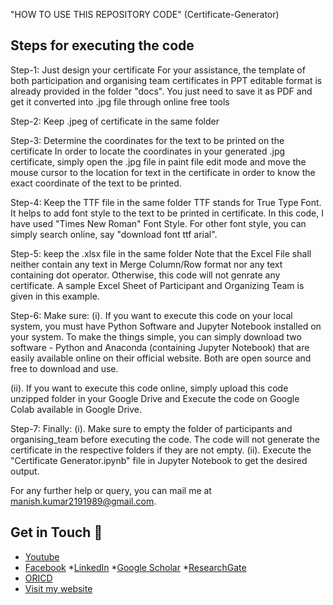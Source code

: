 "HOW TO USE THIS REPOSITORY CODE"
(Certificate-Generator)

## Steps for executing the code

Step-1: Just design your certificate
For your assistance, the template of both participation and organising team certificates in PPT editable format is already provided in the folder "docs". You just need to save it as PDF and get it converted into .jpg file through online free tools

Step-2: Keep .jpeg of certificate in the same folder

Step-3: Determine the coordinates for the text to be printed on the certificate
In order to locate the coordinates in your generated .jpg certificate, simply open the .jpg file in paint file edit mode and move the mouse cursor to the location for text in the certificate in order to know the exact coordinate of the text to be printed. 

Step-4: Keep the TTF file in the same folder
TTF stands for True Type Font. It helps to add font style to the text to be printed in certificate. In this code, I have used "Times New Roman" Font Style. For other font style, you can simply search online, say "download font ttf arial".
  

Step-5: keep the .xlsx file in the same folder
Note that the Excel File shall neither contain any text in Merge Column/Row format nor any text containing dot operator. Otherwise, this code will not genrate any certificate. A sample Excel Sheet of Participant and Organizing Team is given in this example. 

Step-6: Make sure:
(i). If you want to execute this code on your local system, you must have Python Software and Jupyter Notebook installed on your system. To make the things simple, you can simply download two software - Python and Anaconda (containing Jupyter Notebook) that are easily available online on their official website. Both are open source and free to download and use.

(ii). If you want to execute this code online, simply upload this code unzipped folder in your Google Drive and Execute the code on Google Colab available in Google Drive.  

Step-7: Finally:
(i). Make sure to empty the folder of participants and organising_team before executing the code. The code will not generate the certificate in the respective folders if they are not empty.
(ii). Execute the "Certificate Generator.ipynb" file in Jupyter Notebook to get the desired output.

For any further help or query, you can mail me at manish.kumar2191989@gmail.com.

  
## Get in Touch :link:
* [Youtube](https://www.youtube.com/channel/UCvMwWoX4EuEXNnoytwk6t_g/featured)
* [Facebook](https://www.facebook.com/manish2191989)
*[LinkedIn](https://linkedin.com/in/manish-kumar-singh-271655196)
*[Google Scholar](https://scholar.google.com/citations?hl=en&user=WRAjtBwAAAAJ)
*[ResearchGate](https://www.researchgate.net/profile/Manish-Kumar-Singh-9)
* [ORICD](https://orcid.org/0000-0002-4216-7920)
* [Visit my website](https://manishkumarsingh.infoastra.in)
